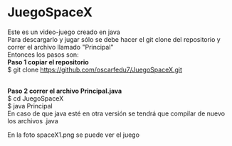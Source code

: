 # JuegoSpaceX
Este es un video-juego creado en java
<br>
Para descargarlo y jugar sólo se debe hacer el git clone del repositorio y correr el archivo llamado "Principal"
<br>
Entonces los pasos son:
<br>
<strong>Paso 1 copiar el repositorio</strong>
<br>
$ git clone https://github.com/oscarfedu7/JuegoSpaceX.git

<br>
<strong>Paso 2 correr el archivo Principal.java</strong>
<br>
$ cd JuegoSpaceX <br>
$ java Principal

<br>
En caso de que java esté en otra versión se tendrá que compilar de nuevo los archivos .java

En la foto spaceX1.png se puede ver el juego 
